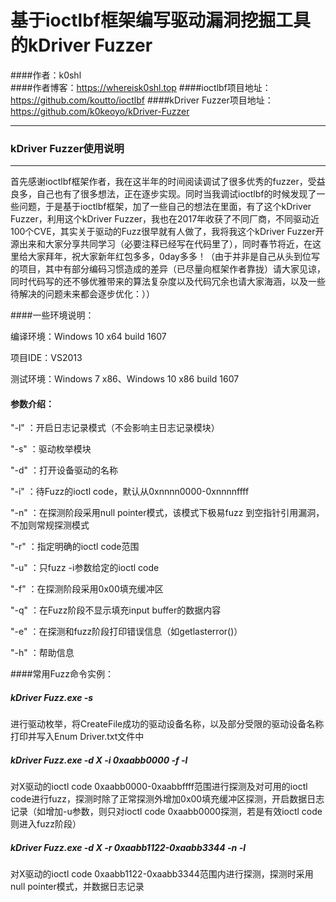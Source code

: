 # 基于ioctlbf框架编写驱动漏洞挖掘工具的kDriver Fuzzer

####作者：k0shl  
####作者博客：https://whereisk0shl.top
####ioctlbf项目地址：https://github.com/koutto/ioctlbf
####kDriver Fuzzer项目地址：https://github.com/k0keoyo/kDriver-Fuzzer

- - - - --

### kDriver Fuzzer使用说明

- - - - -
首先感谢ioctlbf框架作者，我在这半年的时间阅读调试了很多优秀的fuzzer，受益良多，自己也有了很多想法，正在逐步实现。同时当我调试ioctlbf的时候发现了一些问题，于是基于ioctlbf框架，加了一些自己的想法在里面，有了这个kDriver Fuzzer，利用这个kDriver Fuzzer，我也在2017年收获了不同厂商，不同驱动近100个CVE，其实关于驱动的Fuzz很早就有人做了，我将我这个kDriver Fuzzer开源出来和大家分享共同学习（必要注释已经写在代码里了），同时春节将近，在这里给大家拜年，祝大家新年红包多多，0day多多！（由于并非是自己从头到位写的项目，其中有部分编码习惯造成的差异（已尽量向框架作者靠拢）请大家见谅，同时代码写的还不够优雅带来的算法复杂度以及代码冗余也请大家海涵，以及一些待解决的问题未来都会逐步优化：））

####一些环境说明：

编译环境：Windows 10 x64 build 1607 

项目IDE：VS2013

测试环境：Windows 7 x86、Windows 10 x86 build 1607

#### 参数介绍：

"-l" ：开启日志记录模式（不会影响主日志记录模块）

"-s" ：驱动枚举模块

"-d" ：打开设备驱动的名称

"-i" ：待Fuzz的ioctl code，默认从0xnnnn0000-0xnnnnffff

"-n" ：在探测阶段采用null pointer模式，该模式下极易fuzz 到空指针引用漏洞，不加则常规探测模式

"-r" ：指定明确的ioctl code范围

"-u" ：只fuzz -i参数给定的ioctl code

"-f" ：在探测阶段采用0x00填充缓冲区

"-q" ：在Fuzz阶段不显示填充input buffer的数据内容

"-e" ：在探测和fuzz阶段打印错误信息（如getlasterror()）

"-h" ：帮助信息

####常用Fuzz命令实例：

##### kDriver Fuzz.exe -s

进行驱动枚举，将CreateFile成功的驱动设备名称，以及部分受限的驱动设备名称打印并写入Enum Driver.txt文件中


##### kDriver Fuzz.exe -d X -i 0xaabb0000 -f -l

对X驱动的ioctl code 0xaabb0000-0xaabbffff范围进行探测及对可用的ioctl code进行fuzz，探测时除了正常探测外增加0x00填充缓冲区探测，开启数据日志记录（如增加-u参数，则只对ioctl code 0xaabb0000探测，若是有效ioctl code则进入fuzz阶段）


##### kDriver Fuzz.exe -d X -r 0xaabb1122-0xaabb3344 -n -l

对X驱动的ioctl code 0xaabb1122-0xaabb3344范围内进行探测，探测时采用null pointer模式，并数据日志记录

